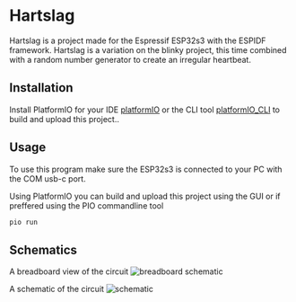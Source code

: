 # Hartslag

Hartslag is a project made for the Espressif ESP32s3 with the ESPIDF framework. Hartslag is a variation on the blinky
project, this time combined with a random number generator to create an irregular heartbeat.


## Installation

Install PlatformIO for your IDE [platformIO](https://platformio.org/) or the CLI tool [platformIO_CLI](https://docs.platformio.org/en/stable/core/index.html) to build and upload this project..

## Usage

To use this program make sure the ESP32s3 is connected to your PC with the COM usb-c port.

Using PlatformIO you can build and upload this project using the GUI or if preffered using the PIO commandline tool

```bash
pio run
```

## Schematics

A breadboard view of the circuit
![breadboard schematic](/schematics/breadboard.png "Bread Board")

A schematic of the circuit
![schematic](/schematics/schematic.png "Schematic")